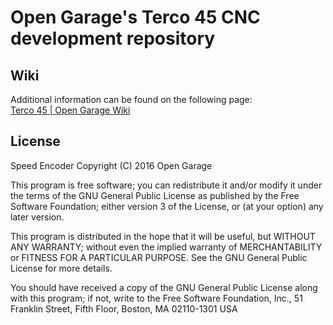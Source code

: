 Open Garage's Terco 45 CNC development repository
=================================================

Wiki
----

Additional information can be found on the following page:<br>
[Terco 45 | Open Garage Wiki](http://wiki.opengarage.org/index.php/Terco_45)

License
-------

Speed Encoder
Copyright (C) 2016  Open Garage

This program is free software; you can redistribute it and/or modify it under the terms of the GNU General Public License as published by the Free Software Foundation; either version 3 of the License, or (at your option) any later version.

This program is distributed in the hope that it will be useful, but WITHOUT ANY WARRANTY; without even the implied warranty of MERCHANTABILITY or FITNESS FOR A PARTICULAR PURPOSE.  See the  GNU General Public License for more details.

You should have received a copy of the GNU General Public License along with this program; if not, write to the Free Software Foundation, Inc., 51 Franklin Street, Fifth Floor, Boston, MA 02110-1301  USA
